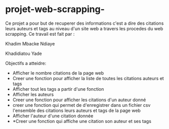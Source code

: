 # projet-web-scrapping-
Ce projet a pour but de recuperer des informations c'est a dire des citations leurs auteurs et tags 
au niveau d'un site web a travers les procedes du web scrapping.
Ce travail est fait par :


Khadim Mbacke Ndiaye

Khadidiatou Yade

Objectifs a atteidre: 
* Afficher le nombre citations de la page web
* Creer une fonction pour afficher la liste de toutes les citations auteurs et tags 
* Afficher tout les tags a partir d'une fonction
* Afficher les auteurs 
* Creer une fonction pour afficher les citations d'un auteur donné
* creer une fonction qui permet de d'enregistrer dans un fichier csv l'ensemble des citations leurs auteurs et tags de la page web 
* Afficher l'auteur d'une citation donnée
*  *Creer une fonction qui affiche une citation son auteur et ses tags
